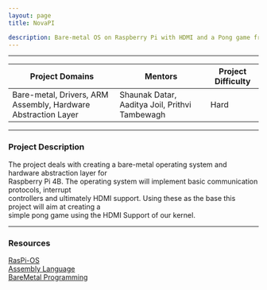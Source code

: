 ```yaml
---
layout: page
title: NovaPI

description: Bare-metal OS on Raspberry Pi with HDMI and a Pong game from scratch.
---
```


---

| Project Domains                                               | Mentors                                                    | Project Difficulty |
|---------------------------------------------------------------|------------------------------------------------------------|--------------------|
| Bare-metal, Drivers, ARM Assembly, Hardware Abstraction Layer | Shaunak Datar, Aaditya Joil, Prithvi Tambewagh              | Hard               |

---

### Project Description

The project deals with creating a bare-metal operating system and hardware abstraction layer for<br> Raspberry Pi 4B. The operating system will implement basic communication protocols, interrupt<br> controllers and ultimately HDMI support. Using these as the base this project will aim at creating a<br> simple pong game using the HDMI Support of our kernel.<br>


---

### Resources
[RasPi-OS](https://github.com/s-matyukevich/raspberry-pi-os)<br>
[Assembly Language](https://youtu.be/gfmRrPjnEw4?si=flEVGXRJBXGRP29f)<br>
[BareMetal Programming](https://youtu.be/mshVdGlGwBs?si=KgdI0XSvzd5yrXnl)<br>
